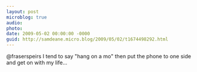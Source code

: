 ```yaml
---
layout: post
microblog: true
audio: 
photo: 
date: 2009-05-02 00:00:00 -0000
guid: http://samdeane.micro.blog/2009/05/02/t1674498292.html
---
```

@fraserspeirs I tend to say "hang on a mo" then put the phone to one side and get on with my life...
